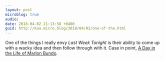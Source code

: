 ```yaml
---
layout: post
microblog: true
audio: 
date: 2018-04-02 21:13:58 +0400
guid: http://kaa.micro.blog/2018/04/02/one-of-the.html
---
```

One of the things I really envy _Last Week Tonight_ is their ability to come up with a wacky idea and then follow through with it. Case in point, [A Day in the Life of Marlon Bundo](https://betterbundobook.com).
